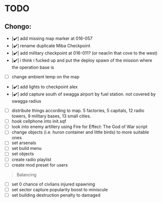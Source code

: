# TODO

## Chongo:
- [✔️] add missing map marker at 016-057
- [✔️] rename duplicate Miba Checkpoint 
- [✔️] add military checkpoint at 016-011? (or near/in that cove to the west)
- [✔️] i think i fucked up and put the deploy spawn of the mission where the operation base is
- [ ] change ambient temp on the map
- [✔️] add lights to checkpoint alex
- [✔️] add capture south of swagga airport by fuel station. not covered by swagga radius
- [ ] distribute things according to map. 5 factories, 5 capitals, 12 radio towers, 9 military bases, 13 small cities.
- [ ] hook cellphone into init.sqf
- [ ] look into enemy artillery using Fire for Effect: The God of War script
- [ ] change objects (i.e. huron container and little birds) to more suitable ones
- [ ] set arsenals
- [ ] set build menu
- [ ] set objects
- [ ] create radio playlist
- [ ] create mod preset for users
> Balancing
- [ ] set 0 chance of civlians injured spawning
- [ ] set sector capture popularity boost to miniscule
- [ ] set building destruction penalty to damaged
